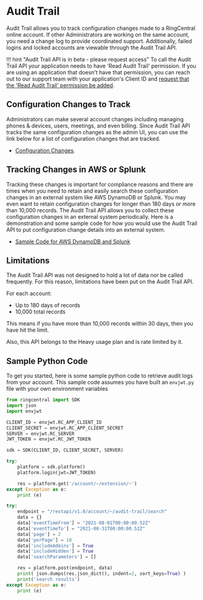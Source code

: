 # Audit Trail

Audit Trail allows you to track configuration changes made to a RingCentral online account. If other Administrators are working on the same account, you need a change log to provide coordinated support. Additionally, failed logins and locked accounts are viewable through the Audit Trail API.

!!! hint "Audit Trail API is in beta - please request access"
    To call the Audit Trail API your application needs to have 'Read Audit Trail' permission. If you are using an application that doesn't have that permission, you can reach out to our support team with your application's Client ID and [request that the 'Read Audit Trail' permission be added](https://developers.ringcentral.com/support/create-case).


## Configuration Changes to Track

Administrators can make several account changes including managing phones & devices, users, meetings, and even billing. Since Audit Trail API tracks the same configuration changes as the admin UI, you can use the link below for a list of configuration changes that are tracked.

* [Configuration Changes](https://support.ringcentral.com/article/Audit-Trail-Configuration-Changes-Tracked).

## Tracking Changes in AWS or Splunk

Tracking these changes is important for compliance reasons and there are times when you need to retain and easily search these configuration changes in an external system like AWS DynamoDB or Splunk. You may even want to retain configuration changes for longer than 180 days or more than 10,000 records. The Audit Trail API allows you to collect these configuration changes in an external system periodically. Here is a demonstration and some sample code for how you would use the Audit Trail API to put configuration change details into an external system.

* [Sample Code for AWS DynamoDB and Splunk](https://github.com/ringcentral/audit-trail-demo)

## Limitations

The Audit Trail API was not designed to hold a lot of data nor be called frequently. For this reason, limitations have been put on the Audit Trail API. 

For each account:

* Up to 180 days of records
* 10,000 total records

This means if you have more than 10,000 records within 30 days, then you have hit the limit.

Also, this API belongs to the Heavy usage plan and is rate limited by it.

## Sample Python Code

To get you started, here is some sample python code to retrieve audit logs from your account.  This sample code assumes you have built an `envjwt.py` file with your own environment variables

``` python
from ringcentral import SDK
import json
import envjwt

CLIENT_ID = envjwt.RC_APP_CLIENT_ID
CLIENT_SECRET = envjwt.RC_APP_CLIENT_SECRET
SERVER = envjwt.RC_SERVER
JWT_TOKEN = envjwt.RC_JWT_TOKEN

sdk = SDK(CLIENT_ID, CLIENT_SECRET, SERVER)

try:
    platform = sdk.platform()
    platform.login(jwt=JWT_TOKEN)

    res = platform.get('/account/~/extension/~')
except Exception as e:
    print (e)

try:
    endpoint = "/restapi/v1.0/account/~/audit-trail/search"
    data = {}
    data['eventTimeFrom'] = "2021-08-01T00:00:00.52Z"
    data['eventTimeTo'] = "2021-08-31T00:00:00.52Z"
    data['page'] = 2
    data['perPage'] = 10
    data['includeAdmins'] = True
    data['includeHidden'] = True
    data['searchParameters'] = []

    res = platform.post(endpoint, data)
    print( json.dumps(res.json_dict(), indent=2, sort_keys=True) )
    print('search results')
except Exception as e:
    print (e)
```